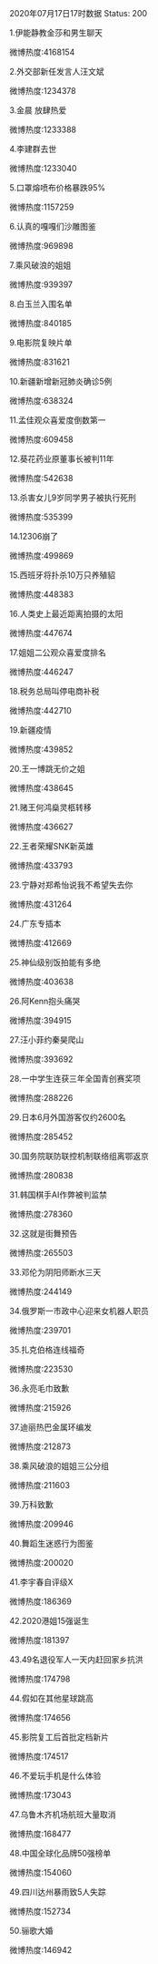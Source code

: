 2020年07月17日17时数据
Status: 200

1.伊能静教金莎和男生聊天

微博热度:4168154

2.外交部新任发言人汪文斌

微博热度:1234378

3.金晨 放肆热爱

微博热度:1233388

4.李建群去世

微博热度:1233040

5.口罩熔喷布价格暴跌95%

微博热度:1157259

6.认真的嘎嘎们沙雕图鉴

微博热度:969898

7.乘风破浪的姐姐

微博热度:939397

8.白玉兰入围名单

微博热度:840185

9.电影院复映片单

微博热度:831621

10.新疆新增新冠肺炎确诊5例

微博热度:638324

11.孟佳观众喜爱度倒数第一

微博热度:609458

12.葵花药业原董事长被判11年

微博热度:542638

13.杀害女儿9岁同学男子被执行死刑

微博热度:535399

14.12306崩了

微博热度:499869

15.西班牙将扑杀10万只养殖貂

微博热度:448383

16.人类史上最近距离拍摄的太阳

微博热度:447674

17.姐姐二公观众喜爱度排名

微博热度:446247

18.税务总局叫停电商补税

微博热度:442710

19.新疆疫情

微博热度:439852

20.王一博跳无价之姐

微博热度:438645

21.赌王何鸿燊灵柩转移

微博热度:436627

22.王者荣耀SNK新英雄

微博热度:433793

23.宁静对郑希怡说我不希望失去你

微博热度:431264

24.广东专插本

微博热度:412669

25.神仙级别饭拍能有多绝

微博热度:403638

26.阿Kenn抱头痛哭

微博热度:394915

27.汪小菲约秦昊爬山

微博热度:393692

28.一中学生连获三年全国青创赛奖项

微博热度:288226

29.日本6月外国游客仅约2600名

微博热度:285452

30.国务院联防联控机制联络组离鄂返京

微博热度:280838

31.韩国棋手AI作弊被判监禁

微博热度:278360

32.这就是街舞预告

微博热度:265503

33.邓伦为阴阳师断水三天

微博热度:244149

34.俄罗斯一市政中心迎来女机器人职员

微博热度:239701

35.扎克伯格连线福奇

微博热度:223530

36.永亮毛巾致歉

微博热度:215926

37.迪丽热巴金属环编发

微博热度:212873

38.乘风破浪的姐姐三公分组

微博热度:211603

39.万科致歉

微博热度:209946

40.舞蹈生迷惑行为图鉴

微博热度:200020

41.李宇春自评级X

微博热度:186369

42.2020港姐15强诞生

微博热度:181397

43.49名退役军人一天内赶回家乡抗洪

微博热度:174798

44.假如在其他星球跳高

微博热度:174656

45.影院复工后首批定档新片

微博热度:174517

46.不爱玩手机是什么体验

微博热度:173043

47.乌鲁木齐机场航班大量取消

微博热度:168477

48.中国全球化品牌50强榜单

微博热度:154060

49.四川达州暴雨致5人失踪

微博热度:152734

50.骊歌大婚

微博热度:146942

